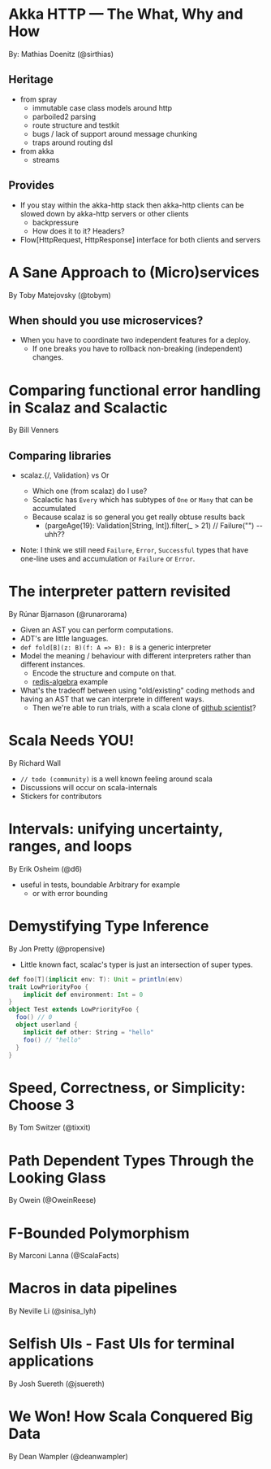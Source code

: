# Akka HTTP — The What, Why and How
By: Mathias Doenitz (@sirthias)

## Heritage

- from spray
  - immutable case class models around http
  - parboiled2 parsing
  - route structure and testkit
  - bugs / lack of support around message chunking
  - traps around routing dsl
- from akka
  - streams

## Provides

- If you stay within the akka-http stack then akka-http clients can be slowed down by akka-http servers or other clients
  - backpressure
  - How does it to it? Headers?
- Flow[HttpRequest, HttpResponse] interface for both clients and servers

# A Sane Approach to (Micro)services
By Toby Matejovsky (@tobym)

## When should you use microservices?

- When you have to coordinate two independent features for a deploy.
  - If one breaks you have to rollback non-breaking (independent) changes.

# Comparing functional error handling in Scalaz and Scalactic
By Bill Venners

## Comparing libraries

- scalaz.{\/, Validation} vs Or
  - Which one (from scalaz) do I use?
  - Scalactic has `Every` which has subtypes of `One` or `Many` that can be accumulated
  - Because scalaz is so general you get really obtuse results back
    - (pargeAge(19): Validation[String, Int]).filter(_ > 21) // Failure("") -- uhh??

- Note: I think we still need `Failure`, `Error`, `Successful` types that have one-line uses and accumulation or `Failure` or `Error`.

# The interpreter pattern revisited
By Rúnar Bjarnason (@runarorama)

- Given an AST you can perform computations.
- ADT's are little languages.
- `def fold[B](z: B)(f: A => B): B` is a generic interpreter
- Model the meaning / behaviour with different interpreters rather than different instances.
  - Encode the structure and compute on that.
  - [redis-algebra](https://github.com/ethul/redis-algebra) example
- What's the tradeoff between using "old/existing" coding methods and having an AST that we can interprete in different ways.
  - Then we're able to run trials, with a scala clone of [github scientist](https://github.com/github/scientist)?

# Scala Needs YOU!
By Richard Wall

- `// todo (community)` is a well known feeling around scala
- Discussions will occur on scala-internals
- Stickers for contributors

# Intervals: unifying uncertainty, ranges, and loops
By Erik Osheim (@d6)

- useful in tests, boundable Arbitrary for example
  - or with error bounding

# Demystifying Type Inference
By Jon Pretty (@propensive)

- Little known fact, scalac's typer is just an intersection of super types.

```scala
def foo[T](implicit env: T): Unit = println(env)
trait LowPriorityFoo {
    implicit def environment: Int = 0
}
object Test extends LowPriorityFoo {
  foo() // 0
  object userland {
    implicit def other: String = "hello"
    foo() // "hello"
  }
}
```

# Speed, Correctness, or Simplicity: Choose 3
By Tom Switzer (@tixxit)


# Path Dependent Types Through the Looking Glass
By Owein (@OweinReese)


# F-Bounded Polymorphism
By Marconi Lanna (@ScalaFacts)


# Macros in data pipelines
By Neville Li (@sinisa_lyh)


# Selfish UIs - Fast UIs for terminal applications
By Josh Suereth (@jsuereth)


# We Won! How Scala Conquered Big Data
By Dean Wampler (@deanwampler)
